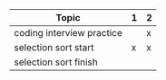 | Topic                     | 1   | 2   |
| ------------------------- | --- | --- |
| coding interview practice |     | x   |
| selection sort start      | x   | x   |
| selection sort finish     |     |     |
